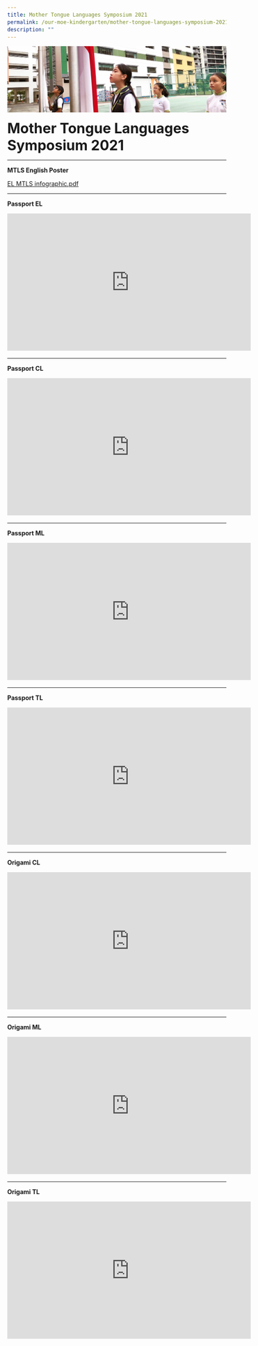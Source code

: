 ```yaml
---
title: Mother Tongue Languages Symposium 2021
permalink: /our-moe-kindergarten/mother-tongue-languages-symposium-2021
description: ""
---
```

![](/images/sub-banner.jpg)

**<font size=6>Mother Tongue Languages Symposium 2021</font>**

------
**MTLS English Poster**

[EL MTLS infographic.pdf](/files/Our%20MOE%20Kindergarten/EL%20MTLS%20infographic.pdf)

------

**Passport EL**

<iframe width="560" height="315" src="https://www.youtube.com/embed/0KSGu5zA5IQ" title="MK Passport EL" frameborder="0" allow="accelerometer; autoplay; clipboard-write; encrypted-media; gyroscope; picture-in-picture" allowfullscreen></iframe>

-----

**Passport CL**

<iframe width="560" height="315" src="https://www.youtube.com/embed/QjrpzTKBwg4" title="CL Passport Video" frameborder="0" allow="accelerometer; autoplay; clipboard-write; encrypted-media; gyroscope; picture-in-picture" allowfullscreen></iframe>


-------

**Passport ML**

<iframe width="560" height="315" src="https://www.youtube.com/embed/87744WA9cZs" title="ML Passport Video" frameborder="0" allow="accelerometer; autoplay; clipboard-write; encrypted-media; gyroscope; picture-in-picture" allowfullscreen></iframe>

------

**Passport TL**

<iframe width="560" height="315" src="https://www.youtube.com/embed/fcAQsjZJI2w" title="TL Passport Video" frameborder="0" allow="accelerometer; autoplay; clipboard-write; encrypted-media; gyroscope; picture-in-picture" allowfullscreen></iframe>

------

**Origami CL**

<iframe width="560" height="315" src="https://www.youtube.com/embed/CXt4n3JOYZg" title="MK Origami CL" frameborder="0" allow="accelerometer; autoplay; clipboard-write; encrypted-media; gyroscope; picture-in-picture" allowfullscreen></iframe>

------

**Origami ML**

<iframe width="560" height="315" src="https://www.youtube.com/embed/1JRaJhlWSpQ" title="MK Origami ML" frameborder="0" allow="accelerometer; autoplay; clipboard-write; encrypted-media; gyroscope; picture-in-picture" allowfullscreen></iframe>

-------

**Origami TL**


<iframe width="560" height="315" src="https://www.youtube.com/embed/MqS-i0CV54c" title="MK Origami TL" frameborder="0" allow="accelerometer; autoplay; clipboard-write; encrypted-media; gyroscope; picture-in-picture" allowfullscreen></iframe>